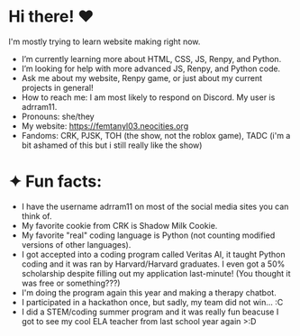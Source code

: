 # Hi there! ♥︎
I'm mostly trying to learn website making right now.
- I’m currently learning more about HTML, CSS, JS, Renpy, and Python.
- I’m looking for help with more advanced JS, Renpy, and Python code.
- Ask me about my website, Renpy game, or just about my current projects in general!
- How to reach me: I am most likely to respond on Discord. My user is adrram11.
- Pronouns: she/they
- My website: https://femtanyl03.neocities.org
- Fandoms: CRK, PJSK, TOH (the show, not the roblox game), TADC (i'm a bit ashamed of this but i still really like the show)

# ✦ Fun facts:
- I have the username adrram11 on most of the social media sites you can think of.
- My favorite cookie from CRK is Shadow Milk Cookie.
- My favorite "real" coding language is Python (not counting modified versions of other languages).
- I got accepted into a coding program called Veritas AI, it taught Python coding and it was ran by Harvard/Harvard graduates. I even got a 50% scholarship despite filling out my application last-minute! (You thought it was free or something???)
- I'm doing the program again this year and making a therapy chatbot.
- I participated in a hackathon once, but sadly, my team did not win... :C
- I did a STEM/coding summer program and it was really fun beacuse I got to see my cool ELA teacher from last school year again >:D
